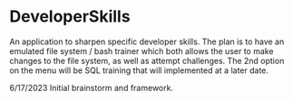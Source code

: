 # DeveloperSkills
An application to sharpen specific developer skills. The plan is to have an emulated file system / bash trainer which both allows the user to make changes to the file system, as well as attempt challenges.
The 2nd option on the menu will be SQL training that will implemented at a later date.

6/17/2023
Initial brainstorm and framework.

